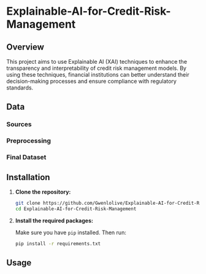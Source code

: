 # Explainable-AI-for-Credit-Risk-Management

## Overview

This project aims to use Explainable AI (XAI) techniques to enhance the transparency and interpretability of credit risk management models. By using these techniques, financial institutions can better understand their decision-making processes and ensure compliance with regulatory standards.

## Data 
### Sources 
### Preprocessing 
### Final Dataset

## Installation

1. **Clone the repository:**

   ```sh
   git clone https://github.com/Gwenlolive/Explainable-AI-for-Credit-Risk-Management.git
   cd Explainable-AI-for-Credit-Risk-Management
   ```

2. **Install the required packages:**

   Make sure you have `pip` installed. Then run:

   ```sh
   pip install -r requirements.txt
   ```

## Usage

 

